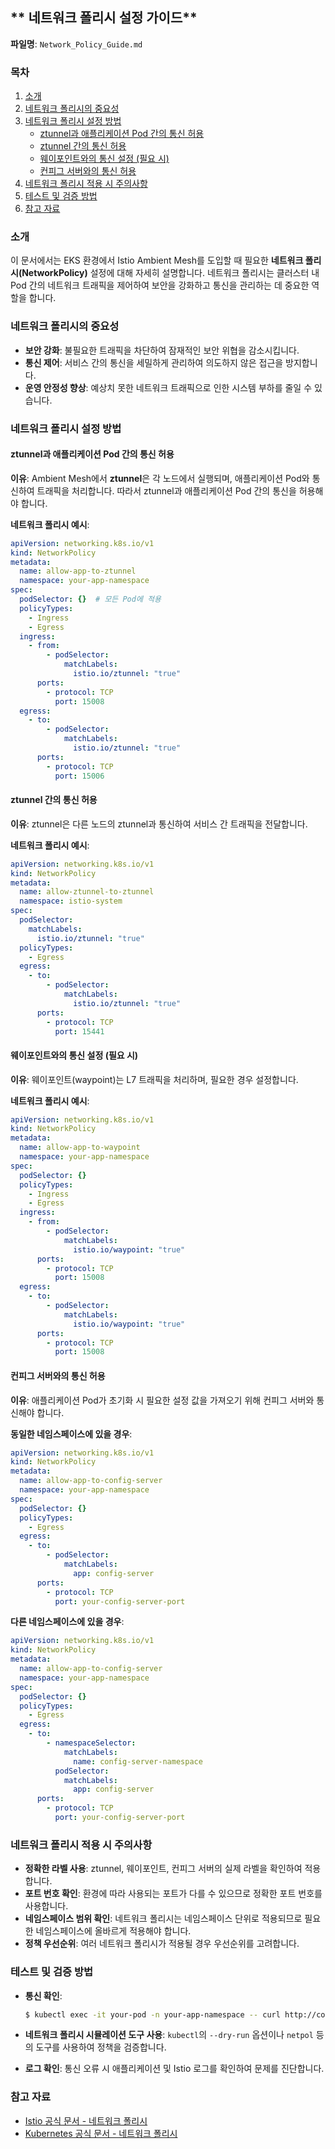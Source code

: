 ## ** 네트워크 폴리시 설정 가이드**

**파일명**: `Network_Policy_Guide.md`

### **목차**

1. [소개](#소개)
2. [네트워크 폴리시의 중요성](#네트워크-폴리시의-중요성)
3. [네트워크 폴리시 설정 방법](#네트워크-폴리시-설정-방법)
   - [ztunnel과 애플리케이션 Pod 간의 통신 허용](#ztunnel과-애플리케이션-pod-간의-통신-허용)
   - [ztunnel 간의 통신 허용](#ztunnel-간의-통신-허용)
   - [웨이포인트와의 통신 설정 (필요 시)](#웨이포인트와의-통신-설정-필요-시)
   - [컨피그 서버와의 통신 허용](#컨피그-서버와의-통신-허용)
4. [네트워크 폴리시 적용 시 주의사항](#네트워크-폴리시-적용-시-주의사항)
5. [테스트 및 검증 방법](#테스트-및-검증-방법)
6. [참고 자료](#참고-자료)

### **소개**

이 문서에서는 EKS 환경에서 Istio Ambient Mesh를 도입할 때 필요한 **네트워크 폴리시(NetworkPolicy)** 설정에 대해 자세히 설명합니다. 네트워크 폴리시는 클러스터 내 Pod 간의 네트워크 트래픽을 제어하여 보안을 강화하고 통신을 관리하는 데 중요한 역할을 합니다.

### **네트워크 폴리시의 중요성**

- **보안 강화**: 불필요한 트래픽을 차단하여 잠재적인 보안 위협을 감소시킵니다.
- **통신 제어**: 서비스 간의 통신을 세밀하게 관리하여 의도하지 않은 접근을 방지합니다.
- **운영 안정성 향상**: 예상치 못한 네트워크 트래픽으로 인한 시스템 부하를 줄일 수 있습니다.

### **네트워크 폴리시 설정 방법**

#### **ztunnel과 애플리케이션 Pod 간의 통신 허용**

**이유**: Ambient Mesh에서 **ztunnel**은 각 노드에서 실행되며, 애플리케이션 Pod와 통신하여 트래픽을 처리합니다. 따라서 ztunnel과 애플리케이션 Pod 간의 통신을 허용해야 합니다.

**네트워크 폴리시 예시**:

```yaml
apiVersion: networking.k8s.io/v1
kind: NetworkPolicy
metadata:
  name: allow-app-to-ztunnel
  namespace: your-app-namespace
spec:
  podSelector: {}  # 모든 Pod에 적용
  policyTypes:
    - Ingress
    - Egress
  ingress:
    - from:
        - podSelector:
            matchLabels:
              istio.io/ztunnel: "true"
      ports:
        - protocol: TCP
          port: 15008
  egress:
    - to:
        - podSelector:
            matchLabels:
              istio.io/ztunnel: "true"
      ports:
        - protocol: TCP
          port: 15006
```

#### **ztunnel 간의 통신 허용**

**이유**: ztunnel은 다른 노드의 ztunnel과 통신하여 서비스 간 트래픽을 전달합니다.

**네트워크 폴리시 예시**:

```yaml
apiVersion: networking.k8s.io/v1
kind: NetworkPolicy
metadata:
  name: allow-ztunnel-to-ztunnel
  namespace: istio-system
spec:
  podSelector:
    matchLabels:
      istio.io/ztunnel: "true"
  policyTypes:
    - Egress
  egress:
    - to:
        - podSelector:
            matchLabels:
              istio.io/ztunnel: "true"
      ports:
        - protocol: TCP
          port: 15441
```

#### **웨이포인트와의 통신 설정 (필요 시)**

**이유**: 웨이포인트(waypoint)는 L7 트래픽을 처리하며, 필요한 경우 설정합니다.

**네트워크 폴리시 예시**:

```yaml
apiVersion: networking.k8s.io/v1
kind: NetworkPolicy
metadata:
  name: allow-app-to-waypoint
  namespace: your-app-namespace
spec:
  podSelector: {}
  policyTypes:
    - Ingress
    - Egress
  ingress:
    - from:
        - podSelector:
            matchLabels:
              istio.io/waypoint: "true"
      ports:
        - protocol: TCP
          port: 15008
  egress:
    - to:
        - podSelector:
            matchLabels:
              istio.io/waypoint: "true"
      ports:
        - protocol: TCP
          port: 15008
```

#### **컨피그 서버와의 통신 허용**

**이유**: 애플리케이션 Pod가 초기화 시 필요한 설정 값을 가져오기 위해 컨피그 서버와 통신해야 합니다.

**동일한 네임스페이스에 있을 경우**:

```yaml
apiVersion: networking.k8s.io/v1
kind: NetworkPolicy
metadata:
  name: allow-app-to-config-server
  namespace: your-app-namespace
spec:
  podSelector: {}
  policyTypes:
    - Egress
  egress:
    - to:
        - podSelector:
            matchLabels:
              app: config-server
      ports:
        - protocol: TCP
          port: your-config-server-port
```

**다른 네임스페이스에 있을 경우**:

```yaml
apiVersion: networking.k8s.io/v1
kind: NetworkPolicy
metadata:
  name: allow-app-to-config-server
  namespace: your-app-namespace
spec:
  podSelector: {}
  policyTypes:
    - Egress
  egress:
    - to:
        - namespaceSelector:
            matchLabels:
              name: config-server-namespace
          podSelector:
            matchLabels:
              app: config-server
      ports:
        - protocol: TCP
          port: your-config-server-port
```

### **네트워크 폴리시 적용 시 주의사항**

- **정확한 라벨 사용**: ztunnel, 웨이포인트, 컨피그 서버의 실제 라벨을 확인하여 적용합니다.
- **포트 번호 확인**: 환경에 따라 사용되는 포트가 다를 수 있으므로 정확한 포트 번호를 사용합니다.
- **네임스페이스 범위 확인**: 네트워크 폴리시는 네임스페이스 단위로 적용되므로 필요한 네임스페이스에 올바르게 적용해야 합니다.
- **정책 우선순위**: 여러 네트워크 폴리시가 적용될 경우 우선순위를 고려합니다.

### **테스트 및 검증 방법**

- **통신 확인**:

  ```bash
  $ kubectl exec -it your-pod -n your-app-namespace -- curl http://config-server:port
  ```

- **네트워크 폴리시 시뮬레이션 도구 사용**: `kubectl`의 `--dry-run` 옵션이나 `netpol` 등의 도구를 사용하여 정책을 검증합니다.

- **로그 확인**: 통신 오류 시 애플리케이션 및 Istio 로그를 확인하여 문제를 진단합니다.

### **참고 자료**

- [Istio 공식 문서 - 네트워크 폴리시](https://istio.io/latest/docs/ops/deployment/requirements/)
- [Kubernetes 공식 문서 - 네트워크 폴리시](https://kubernetes.io/ko/docs/concepts/services-networking/network-policies/)

